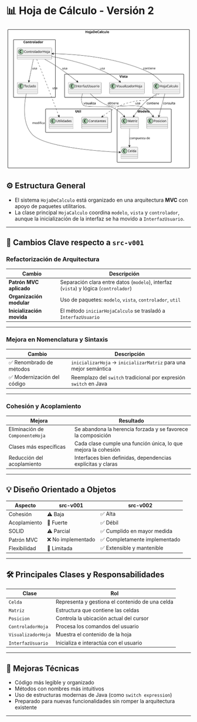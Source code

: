 
# 📊 Hoja de Cálculo - Versión 2

<div align="center">
  <img src="/images/modelosUML/DiagramaClasesSrc2.svg" alt="Diagrama de Clases">
</div>

## ⚙️ Estructura General

- El sistema `HojaDeCalculo` está organizado en una arquitectura **MVC** con apoyo de paquetes utilitarios.
- La clase principal `HojaCalculo` coordina `modelo`, `vista` y `controlador`, aunque la inicialización de la interfaz se ha movido a `InterfazUsuario`.

---

## 🔄 Cambios Clave respecto a `src-v001`

###  Refactorización de Arquitectura

| Cambio | Descripción |
|--------|-------------|
| **Patrón MVC aplicado** | Separación clara entre datos (`modelo`), interfaz (`vista`) y lógica (`controlador`) |
| **Organización modular** | Uso de paquetes: `modelo`, `vista`, `controlador`, `util` |
| **Inicialización movida** | El método `iniciarHojaCalculo` se trasladó a `InterfazUsuario` |

---

###  Mejora en Nomenclatura y Sintaxis

| Cambio | Descripción |
|--------|-------------|
| ✅ Renombrado de métodos | `inicializarHoja` → `inicializarMatriz` para una mejor semántica |
| ✅ Modernización del código | Reemplazo del `switch` tradicional por expresión `switch` en Java |

---

###  Cohesión y Acoplamiento

| Mejora | Resultado |
|--------|----------|
| Eliminación de `ComponenteHoja` | Se abandona la herencia forzada y se favorece la composición |
| Clases más específicas | Cada clase cumple una función única, lo que mejora la cohesión |
| Reducción del acoplamiento | Interfaces bien definidas, dependencias explícitas y claras |

---

## 💡 Diseño Orientado a Objetos

| Aspecto | src-v001 | src-v002 |
|--------|----------|----------|
| Cohesión | ⚠️ Baja | ✅ Alta |
| Acoplamiento | 🔴 Fuerte | ✅ Débil |
| SOLID | ⚠️ Parcial | ✅ Cumplido en mayor medida |
| Patrón MVC | ❌ No implementado | ✅ Completamente implementado |
| Flexibilidad | 🔴 Limitada | ✅ Extensible y mantenible |

---

## 🛠️ Principales Clases y Responsabilidades

| Clase | Rol |
|-------|-----|
| `Celda` | Representa y gestiona el contenido de una celda |
| `Matriz` | Estructura que contiene las celdas |
| `Posicion` | Controla la ubicación actual del cursor |
| `ControladorHoja` | Procesa los comandos del usuario |
| `VisualizadorHoja` | Muestra el contenido de la hoja |
| `InterfazUsuario` | Inicializa e interactúa con el usuario |

---

## 📌 Mejoras Técnicas

-  Código más legible y organizado
-  Métodos con nombres más intuitivos
-  Uso de estructuras modernas de Java (como `switch expression`)
-  Preparado para nuevas funcionalidades sin romper la arquitectura existente

---



